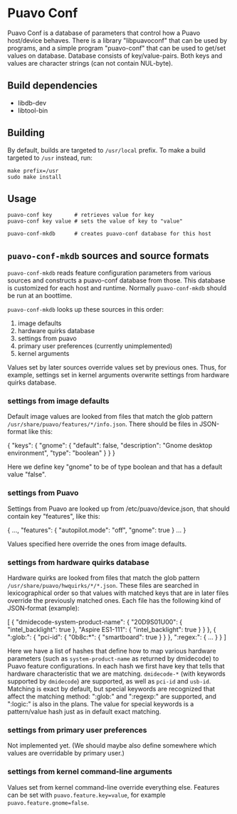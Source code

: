# Puavo Conf

Puavo Conf is a database of parameters that control how a Puavo
host/device behaves. There is a library "libpuavoconf" that can be used
by programs, and a simple program "puavo-conf" that can be used to
get/set values on database. Database consists of key/value-pairs. Both
keys and values are character strings (can not contain NUL-byte).

## Build dependencies

- libdb-dev
- libtool-bin

## Building

By default, builds are targeted to `/usr/local` prefix. To make a build
targeted to `/usr` instead, run:

    make prefix=/usr
    sudo make install

## Usage

    puavo-conf key       # retrieves value for key
    puavo-conf key value # sets the value of key to "value"

    puavo-conf-mkdb      # creates puavo-conf database for this host

## `puavo-conf-mkdb` sources and source formats

`puavo-conf-mkdb` reads feature configuration parameters from various
sources and constructs a puavo-conf database from those.  This database
is customized for each host and runtime.  Normally `puavo-conf-mkdb`
should be run at an boottime.

`puavo-conf-mkdb` looks up these sources in this order:

  1. image defaults
  2. hardware quirks database
  3. settings from puavo
  4. primary user preferences (currently unimplemented)
  5. kernel arguments

Values set by later sources override values set by previous ones.  Thus,
for example, settings set in kernel arguments overwrite settings from
hardware quirks database.

### settings from image defaults

Default image values are looked from files that match the glob pattern
`/usr/share/puavo/features/*/info.json`.  There should be files in
JSON-format like this:

{
  "keys": {
    "gnome": {
      "default": false,
      "description": "Gnome desktop environment",
      "type": "boolean"
    }
  }
}

Here we define key "gnome" to be of type boolean and that has a default
value "false".

### settings from Puavo

Settings from Puavo are looked up from /etc/puavo/device.json, that
should contain key "features", like this:

{
  ...,
  "features": {
    "autopilot.mode": "off",
    "gnome": true
  }
  ...
}

Values specified here override the ones from image defaults.

### settings from hardware quirks database

Hardware quirks are looked from files that match the glob pattern
`/usr/share/puavo/hwquirks/*/*.json`.  These files are searched
in lexicographical order so that values with matched keys that are in
later files override the previously matched ones.  Each file has the
following kind of JSON-format (example):

[
  {
    "dmidecode-system-product-name": {
      "20D9S01U00": {
        "intel_backlight": true
      },
      "Aspire ES1-111": {
        "intel_backlight": true
      }
    }
  },
  {
    ":glob:": {
      "pci-id": {
        "0b8c:*": {
          "smartboard": true
        }
      }
    },
    ":regex:": {
      ...
    }
  }
]

Here we have a list of hashes that define how to map various hardware
parameters (such as `system-product-name` as returned by dmidecode)
to Puavo feature configurations.  In each hash we first have key that
tells that hardware characteristic that we are matching.  `dmidecode-*`
(with keywords supported by `dmidecode`) are supported, as well as
`pci-id` and `usb-id`.  Matching is exact by default, but special keywords
are recognized that affect the matching method: ":glob:" and ":regexp:"
are supported, and ":logic:" is also in the plans.  The value for special
keywords is a pattern/value hash just as in default exact matching.

### settings from primary user preferences

Not implemented yet.  (We should maybe also define somewhere
which values are overridable by primary user.)

### settings from kernel command-line arguments

Values set from kernel command-line override everything else.
Features can be set with `puavo.feature.key=value`, for example
`puavo.feature.gnome=false`.
